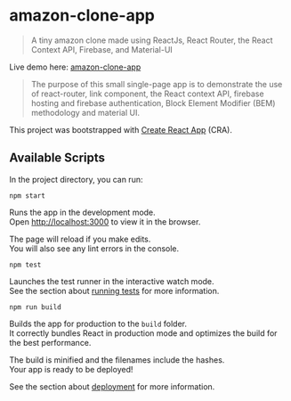 # amazon-clone-app

> A tiny amazon clone made using ReactJs, React Router, the React Context API, Firebase, and Material-UI

Live demo here: [amazon-clone-app](https://clone-19fbe.web.app/)

> The purpose of this small single-page app is to demonstrate the use of react-router, link component, the React context API, firebase hosting and firebase authentication, Block Element Modifier (BEM) methodology and material UI.

This project was bootstrapped with [Create React App](https://github.com/facebook/create-react-app) (CRA).

## Available Scripts

In the project directory, you can run:

```
npm start
```

Runs the app in the development mode.<br />
Open [http://localhost:3000](http://localhost:3000) to view it in the browser.

The page will reload if you make edits.<br />
You will also see any lint errors in the console.

```
npm test
```

Launches the test runner in the interactive watch mode.<br />
See the section about [running tests](https://facebook.github.io/create-react-app/docs/running-tests) for more information.

```
npm run build
```

Builds the app for production to the `build` folder.<br />
It correctly bundles React in production mode and optimizes the build for the best performance.

The build is minified and the filenames include the hashes.<br />
Your app is ready to be deployed!

See the section about [deployment](https://facebook.github.io/create-react-app/docs/deployment) for more information.
